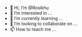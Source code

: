 - 👋 Hi, I’m @Rosikhu
- 👀 I’m interested in ...
- 🌱 I’m currently learning ...
- 💞️ I’m looking to collaborate on ...
- 📫 How to reach me ...

<!---
Rosikhu/Rosikhu is a ✨ special ✨ repository because its `README.md` (this file) appears on your GitHub profile.
You can click the Preview link to take a look at your changes.
--->
